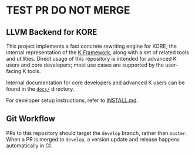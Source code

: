 # TEST PR DO NOT MERGE

## LLVM Backend for KORE

This project implements a fast concrete rewriting engine for KORE, the internal
representation of the [K Framework][K], along with a set of related tools and
utilities. Direct usage of this repository is intended for advanced K users and
core developers; most use cases are supported by the user-facing K tools.

Internal documentation for core developers and advanced K users can be found in
the [`docs/`](docs) directory.

For developer setup instructions, refer to [INSTALL.md](INSTALL.md).

## Git Workflow

PRs to this repository should target the `develop` branch, rather than `master`.
When a PR is merged to `develop`, a version update and release happens
automatically in CI.

[K]: https://github.com/runtimeverification/k
